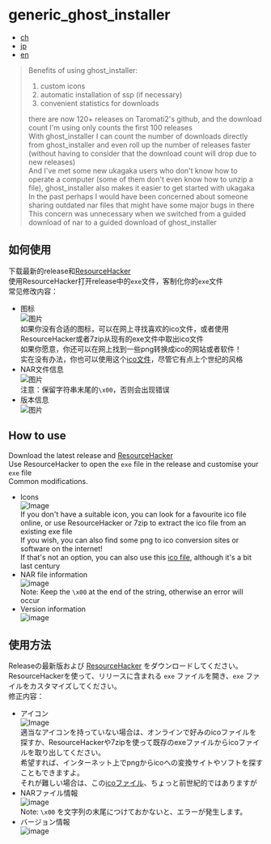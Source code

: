 ﻿# generic_ghost_installer  

- [ch](#如何使用)
- [jp](#使用方法)
- [en](#how-to-use)

> Benefits of using ghost_installer: 
> 1. custom icons
> 2. automatic installation of ssp (if necessary)
> 3. convenient statistics for downloads
> 
> there are now 120+ releases on Taromati2's github, and the download count I'm using only counts the first 100 releases  
> With ghost_installer I can count the number of downloads directly from ghost_installer and even roll up the number of releases faster (without having to consider that the download count will drop due to new releases)  
> And I've met some new ukagaka users who don't know how to operate a computer (some of them don't even know how to unzip a file), ghost_installer also makes it easier to get started with ukagaka  
> In the past perhaps I would have been concerned about someone sharing outdated nar files that might have some major bugs in there  
> This concern was unnecessary when we switched from a guided download of nar to a guided download of ghost_installer  

## 如何使用  

下载最新的release和[ResourceHacker](http://www.angusj.com/resourcehacker/)  
使用ResourceHacker打开release中的`exe`文件，客制化你的`exe`文件  
常见修改内容：

- 图标  
  ![图片](https://user-images.githubusercontent.com/31927825/196833419-58874125-2ce2-4a52-a40c-619be3f6d183.png)  
  如果你没有合适的图标，可以在网上寻找喜欢的ico文件，或者使用ResourceHacker或者7zip从现有的exe文件中取出ico文件  
  如果你愿意，你还可以在网上找到一些png转换成ico的网站或者软件！  
  实在没有办法，你也可以使用这个[ico文件](./imgs/Installer.ico)，尽管它有点上个世纪的风格  
- NAR文件信息  
  ![图片](https://user-images.githubusercontent.com/31927825/196833448-12eb4a98-0550-4008-85ab-bd46cac4e879.png)  
  注意：保留字符串末尾的`\x00`，否则会出现错误
- 版本信息  
  ![图片](https://user-images.githubusercontent.com/31927825/196833485-6d30ede8-ade9-4116-acc8-f45ed6d5bd40.png)

## How to use  

Download the latest release and [ResourceHacker](http://www.angusj.com/resourcehacker/)  
Use ResourceHacker to open the `exe` file in the release and customise your `exe` file  
Common modifications.

- Icons  
  ![Image](https://user-images.githubusercontent.com/31927825/196833419-58874125-2ce2-4a52-a40c-619be3f6d183.png)  
  If you don't have a suitable icon, you can look for a favourite ico file online, or use ResourceHacker or 7zip to extract the ico file from an existing exe file  
  If you wish, you can also find some png to ico conversion sites or software on the internet!  
  If that's not an option, you can also use this [ico file](./imgs/Installer.ico), although it's a bit last century  
- NAR file information  
  ![image](https://user-images.githubusercontent.com/31927825/196833448-12eb4a98-0550-4008-85ab-bd46cac4e879.png)  
  Note: Keep the `\x00` at the end of the string, otherwise an error will occur
- Version information  
  ![image](https://user-images.githubusercontent.com/31927825/196833485-6d30ede8-ade9-4116-acc8-f45ed6d5bd40.png)

## 使用方法  

Releaseの最新版および [ResourceHacker](http://www.angusj.com/resourcehacker/) をダウンロードしてください。  
ResourceHackerを使って、リリースに含まれる `exe` ファイルを開き、`exe` ファイルをカスタマイズしてください。  
修正内容：

- アイコン  
  ![Image](https://user-images.githubusercontent.com/31927825/196833419-58874125-2ce2-4a52-a40c-619be3f6d183.png)  
  適当なアイコンを持っていない場合は、オンラインで好みのicoファイルを探すか、ResourceHackerや7zipを使って既存のexeファイルからicoファイルを取り出してください。  
  希望すれば、インターネット上でpngからicoへの変換サイトやソフトを探すこともできますよ。  
  それが難しい場合は、この[icoファイル](./imgs/Installer.ico)、ちょっと前世紀的ではありますが  
- NARファイル情報  
  ![image](https://user-images.githubusercontent.com/31927825/196833448-12eb4a98-0550-4008-85ab-bd46cac4e879.png)  
  Note: `\x00` を文字列の末尾につけておかないと、エラーが発生します。
- バージョン情報  
  ![image](https://user-images.githubusercontent.com/31927825/196833485-6d30ede8-ade9-4116-acc8-f45ed6d5bd40.png)
